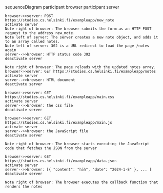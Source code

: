 sequenceDiagram
    participant browser
    participant server

    browser->>server: POST https://studies.cs.helsinki.fi/exampleapp/new_note
    activate server
    Note right of browser: The browser submits the form as an HTTP POST request to the address new_note.
    Note left of server: The server creates a new note object, and adds it to an array called notes.
    Note left of server: 302 is a URL redirect to load the page /notes again
    server-->>browser: HTTP status code 302
    deactivate server

    Note right of browser: The page reloads with the updated notes array.
    browser->>server: GET https://studies.cs.helsinki.fi/exampleapp/notes
    activate server
    server-->>browser: HTML document
    deactivate server

    browser->>server: GET https://studies.cs.helsinki.fi/exampleapp/main.css
    activate server
    server-->>browser: the css file
    deactivate server

    browser->>server: GET https://studies.cs.helsinki.fi/exampleapp/main.js
    activate server
    server-->>browser: the JavaScript file
    deactivate server

    Note right of browser: The browser starts executing the JavaScript code that fetches the JSON from the server

    browser->>server: GET https://studies.cs.helsinki.fi/exampleapp/data.json
    activate server
    server-->>browser: [{ "content": "häh", "date": "2024-1-8" }, ... ]
    deactivate server

    Note right of browser: The browser executes the callback function that renders the notes